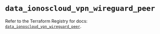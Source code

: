 # `data_ionoscloud_vpn_wireguard_peer`

Refer to the Terraform Registry for docs: [`data_ionoscloud_vpn_wireguard_peer`](https://registry.terraform.io/providers/ionos-cloud/ionoscloud/6.7.9/docs/data-sources/vpn_wireguard_peer).
